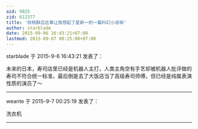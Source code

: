 ```yaml
---
aid: 9025
zid: 612377
title: '核桃酥店这事让我想起了星新一的一篇科幻小说嘛'
author: starblade
date: 2015-09-06 16:43:21+07:00
lastmod: 2015-09-07 00:25:00+07:00
---
```


starblade 于 2015-9-6 16:43:21 发表了：

未来的日本，寿司店里已经是机器人主打，人类主角空有手艺却被机器人批评做的寿司不符合统一标准，最后倒是去了大饭店当了高级寿司师傅，但已经是纯属表演性质的演员了～

---------

weante 于 2015-9-7 00:25:19 发表了：

洗衣机

---------

